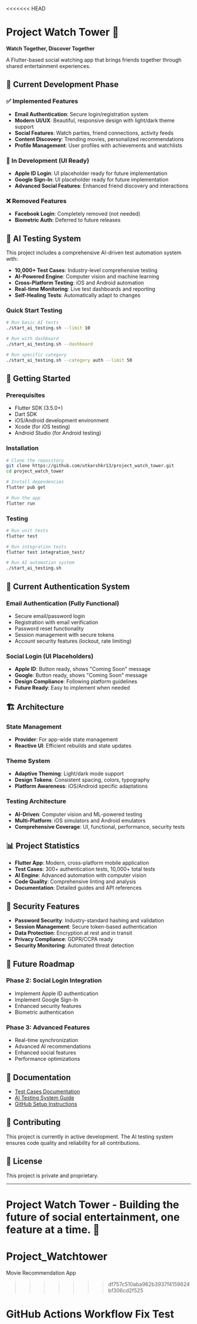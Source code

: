 <<<<<<< HEAD
# Project Watch Tower 🏰

**Watch Together, Discover Together**

A Flutter-based social watching app that brings friends together through shared entertainment experiences.

## 🎯 Current Development Phase

### ✅ Implemented Features
- **Email Authentication**: Secure login/registration system
- **Modern UI/UX**: Beautiful, responsive design with light/dark theme support
- **Social Features**: Watch parties, friend connections, activity feeds
- **Content Discovery**: Trending movies, personalized recommendations
- **Profile Management**: User profiles with achievements and watchlists

### 🚧 In Development (UI Ready)
- **Apple ID Login**: UI placeholder ready for future implementation
- **Google Sign-In**: UI placeholder ready for future implementation
- **Advanced Social Features**: Enhanced friend discovery and interactions

### ❌ Removed Features
- **Facebook Login**: Completely removed (not needed)
- **Biometric Auth**: Deferred to future releases

## 🤖 AI Testing System

This project includes a comprehensive AI-driven test automation system with:
- **10,000+ Test Cases**: Industry-level comprehensive testing
- **AI-Powered Engine**: Computer vision and machine learning
- **Cross-Platform Testing**: iOS and Android automation
- **Real-time Monitoring**: Live test dashboards and reporting
- **Self-Healing Tests**: Automatically adapt to changes

### Quick Start Testing
```bash
# Run basic AI tests
./start_ai_testing.sh --limit 10

# Run with dashboard
./start_ai_testing.sh --dashboard

# Run specific category
./start_ai_testing.sh --category auth --limit 50
```

## 🚀 Getting Started

### Prerequisites
- Flutter SDK (3.5.0+)
- Dart SDK
- iOS/Android development environment
- Xcode (for iOS testing)
- Android Studio (for Android testing)

### Installation
```bash
# Clone the repository
git clone https://github.com/utkarshkr13/project_watch_tower.git
cd project_watch_tower

# Install dependencies
flutter pub get

# Run the app
flutter run
```

### Testing
```bash
# Run unit tests
flutter test

# Run integration tests
flutter test integration_test/

# Run AI automation system
./start_ai_testing.sh
```

## 📱 Current Authentication System

### Email Authentication (Fully Functional)
- Secure email/password login
- Registration with email verification
- Password reset functionality
- Session management with secure tokens
- Account security features (lockout, rate limiting)

### Social Login (UI Placeholders)
- **Apple ID**: Button ready, shows "Coming Soon" message
- **Google**: Button ready, shows "Coming Soon" message
- **Design Compliance**: Following platform guidelines
- **Future Ready**: Easy to implement when needed

## 🏗️ Architecture

### State Management
- **Provider**: For app-wide state management
- **Reactive UI**: Efficient rebuilds and state updates

### Theme System
- **Adaptive Theming**: Light/dark mode support
- **Design Tokens**: Consistent spacing, colors, typography
- **Platform Awareness**: iOS/Android specific adaptations

### Testing Architecture
- **AI-Driven**: Computer vision and ML-powered testing
- **Multi-Platform**: iOS simulators and Android emulators
- **Comprehensive Coverage**: UI, functional, performance, security tests

## 📊 Project Statistics

- **Flutter App**: Modern, cross-platform mobile application
- **Test Cases**: 300+ authentication tests, 10,000+ total tests
- **AI Engine**: Advanced automation with computer vision
- **Code Quality**: Comprehensive linting and analysis
- **Documentation**: Detailed guides and API references

## 🔐 Security Features

- **Password Security**: Industry-standard hashing and validation
- **Session Management**: Secure token-based authentication
- **Data Protection**: Encryption at rest and in transit
- **Privacy Compliance**: GDPR/CCPA ready
- **Security Monitoring**: Automated threat detection

## 🌟 Future Roadmap

### Phase 2: Social Login Integration
- Implement Apple ID authentication
- Implement Google Sign-In
- Enhanced security features
- Biometric authentication

### Phase 3: Advanced Features
- Real-time synchronization
- Advanced AI recommendations
- Enhanced social features
- Performance optimizations

## 📖 Documentation

- [Test Cases Documentation](./test_cases/README.md)
- [AI Testing System Guide](./test_cases/automation/README.md)
- [GitHub Setup Instructions](./GITHUB_SETUP_INSTRUCTIONS.md)

## 🤝 Contributing

This project is currently in active development. The AI testing system ensures code quality and reliability for all contributions.

## 📄 License

This project is private and proprietary.

---

**Project Watch Tower** - Building the future of social entertainment, one feature at a time. 🚀
=======
# Project_Watchtower
Movie Recommendation App
>>>>>>> df757c510aba962b3937f4159624bf306cd2f525
# GitHub Actions Workflow Fix Test
